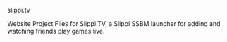 slippi.tv


Website Project Files for Slippi.TV, a Slippi SSBM launcher for adding and watching friends play games live.
